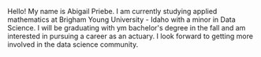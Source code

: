 Hello! My name is Abigail Priebe. I am currently studying applied mathematics at Brigham Young University - Idaho with a minor in Data Science. I will be graduating with ym bachelor's degree in the fall and am interested in pursuing a career as an actuary. I look forward to getting more involved in the data science community. 
